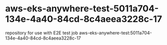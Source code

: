 # aws-eks-anywhere-test-5011a704-134e-4a40-84cd-8c4aeea3228c-17
repository for use with E2E test job aws-eks-anywhere-test:5011a704-134e-4a40-84cd-8c4aeea3228c-17
